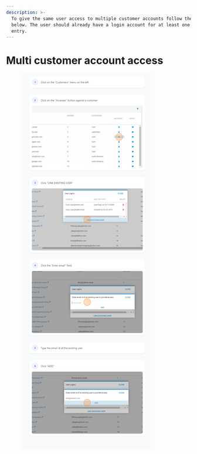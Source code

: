 ```yaml
---
description: >-
  To give the same user access to multiple customer accounts follow the steps
  below. The user should already have a login account for at least one customer
  entry.
---
```


# Multi customer account access

<figure><img src="../.gitbook/assets/customer access (1).png" alt=""><figcaption></figcaption></figure>
